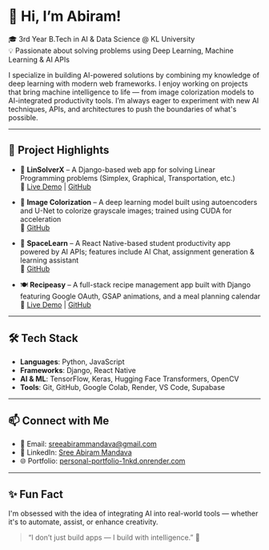 # 👋 Hi, I’m Abiram!

🎓 3rd Year B.Tech in AI & Data Science @ KL University  
💡 Passionate about solving problems using Deep Learning, Machine Learning & AI APIs

I specialize in building AI-powered solutions by combining my knowledge of deep learning with modern web frameworks. I enjoy working on projects that bring machine intelligence to life — from image colorization models to AI-integrated productivity tools. I’m always eager to experiment with new AI techniques, APIs, and architectures to push the boundaries of what's possible.

---

## 🚀 Project Highlights

- 🧮 **LinSolverX** – A Django-based web app for solving Linear Programming problems (Simplex, Graphical, Transportation, etc.)  
  🔗 [Live Demo](https://linsolverx.onrender.com) | [GitHub](https://github.com/Abiram116/MathCourse)

- 🌈 **Image Colorization** – A deep learning model built using autoencoders and U-Net to colorize grayscale images; trained using CUDA for acceleration  
  🔗 [GitHub](https://github.com/nandhithr6/Image-Colorization)

- 🤖 **SpaceLearn** – A React Native-based student productivity app powered by AI APIs; features include AI Chat, assignment generation & learning assistant  
  🔗 [GitHub](https://github.com/Abiram116/SpaceLearn)

- 🍽️ **Recipeasy** – A full-stack recipe management app built with Django featuring Google OAuth, GSAP animations, and a meal planning calendar  
  🔗 [Live Demo](https://recipeasy-i7h1.onrender.com) | [GitHub](https://github.com/Abiram116/Recipeasy)

---

## 🛠️ Tech Stack

- **Languages**: Python, JavaScript  
- **Frameworks**: Django, React Native  
- **AI & ML**: TensorFlow, Keras, Hugging Face Transformers, OpenCV  
- **Tools**: Git, GitHub, Google Colab, Render, VS Code, Supabase

---

## 📫 Connect with Me

- 📧 Email: [sreeabirammandava@gmail.com](mailto:sreeabirammandava@gmail.com)  
- 💼 LinkedIn: [Sree Abiram Mandava](https://www.linkedin.com/in/sree-abiram-mandava-86b5a528b/)  
- 🌐 Portfolio: [personal-portfolio-1nkd.onrender.com](https://personal-portfolio-1nkd.onrender.com)

---

## ✨ Fun Fact

I'm obsessed with the idea of integrating AI into real-world tools — whether it's to automate, assist, or enhance creativity.

> “I don’t just build apps — I build with intelligence.” 🚀
